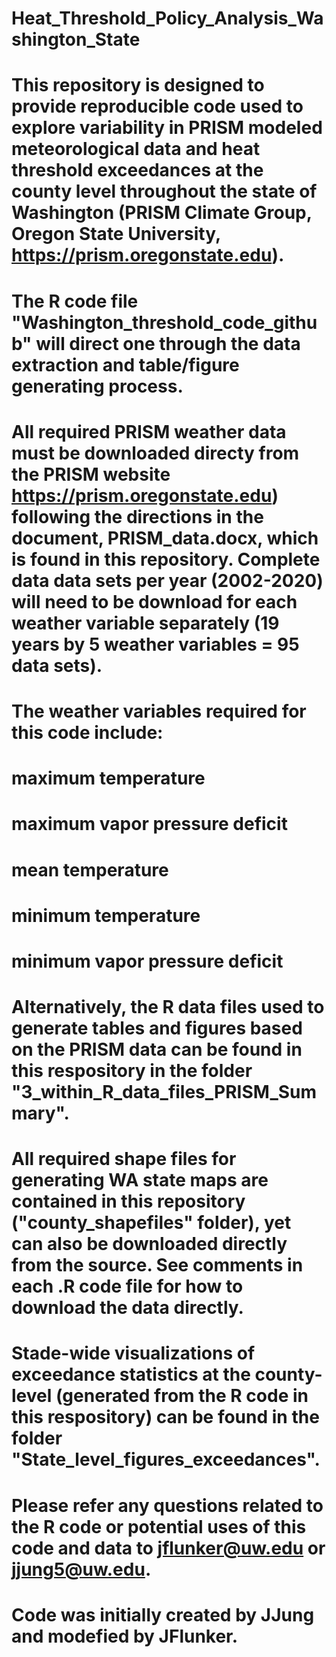 # Heat_Threshold_Policy_Analysis_Washington_State
# This repository is designed to provide reproducible code used to explore variability in PRISM modeled meteorological data and heat threshold exceedances at the county level throughout the state of Washington (PRISM Climate Group, Oregon State University, https://prism.oregonstate.edu).
# The R code file "Washington_threshold_code_github" will direct one through the data extraction and table/figure generating process. 
# All required PRISM weather data must be downloaded directy from the PRISM website https://prism.oregonstate.edu) following the directions in the document, PRISM_data.docx, which is found in this repository. Complete data data sets per year (2002-2020) will need to be download for each weather variable separately (19 years by 5 weather variables = 95 data sets). 
# The weather variables required for this code include: 
#   maximum temperature
#   maximum vapor pressure deficit
#   mean temperature
#   minimum temperature
#   minimum vapor pressure deficit
# Alternatively, the R data files used to generate tables and figures based on the PRISM data can be found in this respository in the folder "3_within_R_data_files_PRISM_Summary".
# All required shape files for generating WA state maps are contained in this repository ("county_shapefiles" folder), yet can also be downloaded directly from the source. See comments in each .R code file for how to download the data directly.
# Stade-wide visualizations of exceedance statistics at the county-level (generated from the R code in this respository) can be found in the folder "State_level_figures_exceedances".
# Please refer any questions related to the R code or potential uses of this code and data to jflunker@uw.edu or jjung5@uw.edu.
# Code was initially created by JJung and modefied by JFlunker.
